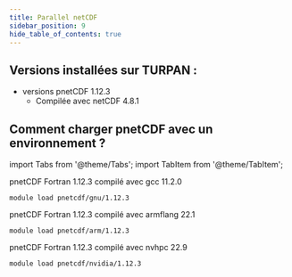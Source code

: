 ```yaml
---
title: Parallel netCDF
sidebar_position: 9
hide_table_of_contents: true
---
```



## Versions installées sur TURPAN :

   - versions pnetCDF 1.12.3
        - Compilée avec netCDF 4.8.1


## Comment charger pnetCDF avec un environnement ? 

import Tabs from '@theme/Tabs';
import TabItem from '@theme/TabItem';

<Tabs>
  <TabItem value="gnu" label="GNU" default>

pnetCDF Fortran 1.12.3 compilé avec gcc 11.2.0

```
module load pnetcdf/gnu/1.12.3
```

  </TabItem>
  <TabItem value="arm" label="ARM">

pnetCDF Fortran 1.12.3 compilé avec armflang 22.1

```
module load pnetcdf/arm/1.12.3
```

  </TabItem>
  <TabItem value="nvidia" label="NVIDIA">

pnetCDF Fortran 1.12.3 compilé avec nvhpc 22.9

```
module load pnetcdf/nvidia/1.12.3
```
  </TabItem>
</Tabs>

